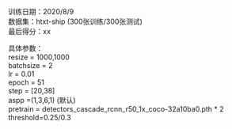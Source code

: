 训练日期：2020/8/9  
数据集：htxt-ship (300张训练/300张测试)  
最后得分：xx  

具体参数：  
resize = 1000,1000  
batchsize = 2  
lr = 0.01  
epoch = 51  
step = [20,38]  
aspp =(1,3,6,1) (默认)   
pretrain = detectors_cascade_rcnn_r50_1x_coco-32a10ba0.pth * 2  
threshold=0.25/0.3
